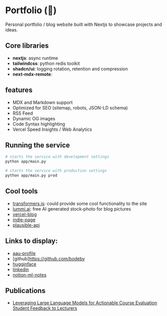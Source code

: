 # Portfolio (🫧)

Personal portfolio / blog website built with Nextjs to showcase projects and ideas.

## Core libraries

- **nextjs**: async runtime
- **tailwindcss**: python redis toolkit
- **shadcn/ui**: logging rotation, retention and compression
- **next-mdx-remote**:

## features

- MDX and Markdown support
- Optimized for SEO (sitemap, robots, JSON-LD schema)
- RSS Feed
- Dynamic OG images
- Code Syntax highlighting
- Vercel Speed Insights / Web Analytics

## Running the service

```bash
# starts the service with development settings
python app/main.py
```

```bash
# starts the service with production settings
python app/main.py prod
```

## Cool tools

- [transformers.js](https://huggingface.co/docs/transformers.js/en/tutorials/react): could provide some cool functionality to the site
- [lummi.ai](https://www.lummi.ai/): free AI generated stock-photo for blog pictures
- [vercel-blog](https://github.com/vercel/examples/tree/main/solutions/blog)
- [indie-page](https://marclou.com/)
- [plausible-api](https://plausible.io/docs/stats-api#get-apiv1statstimeseries)

## Links to display:

- [aau-profile](https://vbn.aau.dk/en/persons/fbth)
- [github]https://github.com/bodeby
- [hugginface](https://huggingface.co/fredebode)
- [linkedin](https://www.linkedin.com/in/frederik-bode-thorbensen)
- [notion-ml-notes](https://broken-band-e02.notion.site/d4f22adfcb5c427db914021a64acb731?v=a15ad34d04714a1382a12b92fca8eafb)

## Publications

- [Leveraging Large Language Models for Actionable Course Evaluation Student Feedback to Lecturers](https://arxiv.org/abs/2407.01274)
